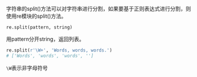 
字符串的split()方法可以对字符串进行分割，如果要基于正则表达式进行分割，则使用re模块的split()方法。


```
re.split(pattern, string)
```

用pattern分开string，返回列表。


```Python
re.split(r'\W+', 'Words, words, words.')
# ['Words', 'words', 'words', '']
```

`\W`表示非字母符号